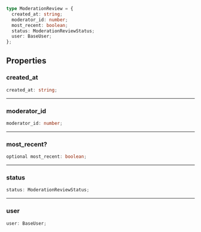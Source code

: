 ```ts
type ModerationReview = {
  created_at: string;
  moderator_id: number;
  most_recent: boolean;
  status: ModerationReviewStatus;
  user: BaseUser;
};
```

## Properties

### created_at

```ts
created_at: string;
```

---

### moderator_id

```ts
moderator_id: number;
```

---

### most_recent?

```ts
optional most_recent: boolean;
```

---

### status

```ts
status: ModerationReviewStatus;
```

---

### user

```ts
user: BaseUser;
```
